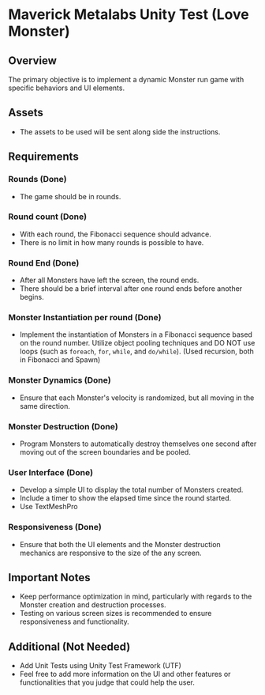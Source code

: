 # Maverick Metalabs Unity Test (Love Monster)

## Overview

The primary objective is to implement a dynamic Monster run game with specific behaviors and UI elements.


## Assets

- The assets to be used will be sent along side the instructions.

## Requirements

### Rounds (Done)

- The game should be in rounds.

### Round count (Done)

- With each round, the Fibonacci sequence should advance.
- There is no limit in how many rounds is possible to have. 

### Round End (Done)

- After all Monsters have left the screen, the round ends.
- There should be a brief interval after one round ends before another begins.

### Monster Instantiation per round (Done)

- Implement the instantiation of Monsters in a Fibonacci sequence based on the round number. Utilize object pooling techniques and DO NOT use loops (such as `foreach`, `for`, `while`, and `do/while`). (Used recursion, both in Fibonacci and Spawn) 

### Monster Dynamics (Done)

- Ensure that each Monster's velocity is randomized, but all moving in the same direction.

### Monster Destruction (Done)

- Program Monsters to automatically destroy themselves one second after moving out of the screen boundaries and be pooled.

### User Interface (Done)

  - Develop a simple UI to display the total number of Monsters created.
  - Include a timer to show the elapsed time since the round started.
  - Use TextMeshPro

### Responsiveness (Done)

  - Ensure that both the UI elements and the Monster destruction mechanics are responsive to the size of the any screen.

## Important Notes

- Keep performance optimization in mind, particularly with regards to the Monster creation and destruction processes.
- Testing on various screen sizes is recommended to ensure responsiveness and functionality.

## Additional (Not Needed)

- Add Unit Tests using Unity Test Framework (UTF)
- Feel free to add more information on the UI and other features or functionalities that you judge that could help the user.
